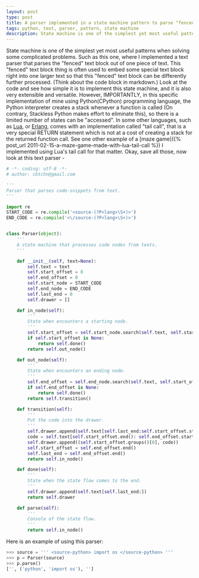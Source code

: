 ```yaml
---
layout: post
type: post
title: A parser implemented in a state machine pattern to parse "fenced" text block.
tags: python, text, parser, pattern, state machine
description: State machine is one of the simplest yet most useful patterns when solving some complicated problems. Such as this one, where I implemented a text parser that parses the "fenced" text block out of one piece of text. This "fenced" text block thing is often used to embed some special text block right into one larger text so that this "fenced" text block can be differently further processed. (Think about the code block in markdown.) Look at the code and see how simple it is to implement this state machine, and it is also very extensible and versatile. 
---
```


State machine is one of the simplest yet most useful patterns when solving some complicated problems. Such as this one, where I implemented a text parser that parses the "fenced" text block out of one piece of text. This "fenced" text block thing is often used to embed some special text block right into one larger text so that this "fenced" text block can be differently further processed. (Think about the code block in markdown.) Look at the code and see how simple it is to implement this state machine, and it is also very extensible and versatile. However, IMPORTANTLY, in this specific implementation of mine using Python(CPython) programming language, the Python interpreter creates a stack whenever a function is called (On contrary, Stackless Python makes effort to eliminate this), so there is a limited number of states can be "accessed". In some other languages, such as [Lua](http://www.lua.org/pil/6.3.html "Proper Tail Calls"), or [Erlang](http://www.erlang.org/doc/efficiency_guide/myths.html#id61519 "Tail-recursive functions are MUCH faster than recursive functions"), comes with an implementation called "tail call", that is a very special RETURN statement which is not at a cost of creating a stack for the returned function call. See one other example of a [maze game]({% post_url 2011-02-15-a-maze-game-made-with-lua-tail-call %}) I implemented using Lua's tail call for that matter. Okay, save all those, now look at this text parser -

```python
# -*- coding: utf-8 -*-
# author: cbtchn@gmail.com

'''
Parser that parses code-snippets from text.
'''

import re
START_CODE = re.compile('<source-(?P<lang>\S+)>')
END_CODE = re.compile('<\/source-(?P<lang>\S+)>')


class Parser(object):
    '''
    A state machine that processes code nodes from texts.
    '''

    def __init__(self, text=None):
        self.text = text
        self.start_offset = 0
        self.end_offset = 0
        self.start_node = START_CODE
        self.end_node = END_CODE
        self.last_end = 0 
        self.drawer = []

    def in_node(self):
        ''' 
        State when encounters a starting node.
        '''
        self.start_offset = self.start_node.search(self.text, self.start_offset)
        if self.start_offset is None:
            return self.done()
        return self.out_node()

    def out_node(self):
        ''' 
        State when encounters an ending node.
        '''
        self.end_offset = self.end_node.search(self.text, self.start_offset.start())
        if self.end_offset is None:
            return self.done()
        return self.transition()

    def transition(self):
        ''' 
        Put the code into the drawer.
        '''
        self.drawer.append(self.text[self.last_end:self.start_offset.start()])
        code = self.text[self.start_offset.end(): self.end_offset.start()]
        self.drawer.append((self.start_offset.groups()[0], code))
        self.start_offset = self.end_offset.end()
        self.last_end = self.end_offset.end()
        return self.in_node()

    def done(self):
        '''
        State when the state flow comes to the end.
        '''
        self.drawer.append(self.text[self.last_end:])
        return self.drawer

    def parse(self):
        '''
        Console of the state flow.
        '''
        return self.in_node()
```

Here is an example of using this parser:

```python
>>> source = ''' <source-python> import os </source-python> ''' 
>>> p = Parser(source)
>>> p.parse()
['', ('python', 'import os'), '']
```